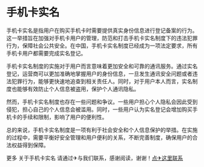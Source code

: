 # 手机卡实名

手机卡实名是指用户在购买手机卡时需要提供真实身份信息进行登记备案的行为。这一举措旨在加强对手机卡用户的管理，防范和打击手机卡实名制度下的违法犯罪行为，保障社会公共安全。在中国，手机卡实名制度已经成为一项法定要求，所有手机卡用户都需要完成实名登记。

手机卡实名制度的实施对于用户而言意味着更加安全和可靠的通讯服务。通过实名登记，运营商可以更加准确地掌握用户的身份信息，一旦发生通讯安全问题或者违法犯罪行为，能够更快速地追查到相关责任人。同时，对于用户本人而言，实名制度也能够有效防止个人信息被盗用，保护个人通讯隐私。

然而，手机卡实名制度也存在一些问题和争议。一些用户担心个人隐私会因此受到侵犯，担心自己的个人信息会被滥用。同时，一些用户认为实名登记会增加购买手机卡的手续和限制，影响了用户的便利性。

总的来说，手机卡实名制度是一项有利于社会安全和个人信息保护的举措。在实施的过程中，需要平衡好安全管理和用户便利的关系，不断完善制度，确保用户的合法权益得到保障。

更多 关于手机卡实名 请通过✈与我们联系，感谢阅读，谢谢！[点✈这里联系](https://ws.k02.cc)